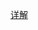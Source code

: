 [详解](https://leetcode-cn.com/problems/permutations/solution/hui-su-suan-fa-python-dai-ma-java-dai-ma-by-liweiw/)